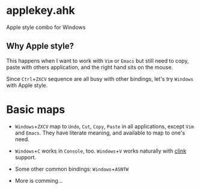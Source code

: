 # applekey.ahk

Apple style combo for Windows

## Why Apple style?

This happens when I want to work with `Vim` or `Emacs` but still need to copy,
paste with others application, and the right hand sits on the mouse.

Since `Ctrl`+`ZXCV` sequence are all busy with other bindings, let's try
`Windows` with Apple style.

# Basic maps

- `Windows`+`ZXCV` map to `Undo`, `Cut`, `Copy`, `Paste` in all applications,
except `Vim` and `Emacs`. They have literate meaning, and available to map to
one's need.

- `Windows`+`C` works in `Console`, too. `Windows`+`V` works
naturally with [clink] support.

- Some other common bindings: `Windows`+`ASNTW`

- More is comming...

[clink]: http://mridgers.github.io/clink/
